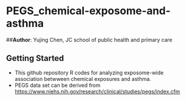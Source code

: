 # PEGS_chemical-exposome-and-asthma

##**Author**: Yujing Chen, JC school of public health and primary care

## Getting Started
- This github repository R codes for analyzing exposome-wide association betwween chemical exposures and asthma.
- PEGS data set can be derived from https://www.niehs.nih.gov/research/clinical/studies/pegs/index.cfm
  
